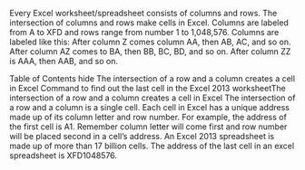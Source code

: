 Every Excel worksheet/spreadsheet consists of columns and rows. The intersection of columns and rows make cells in Excel. Columns are labeled from A to XFD and rows range from number 1 to 1,048,576. Columns are labeled like this: After column Z comes column AA, then AB, AC, and so on. After column AZ comes to BA, then BB, BC, BD, and so on. After column ZZ is AAA, then AAB, and so on.

Table of Contents  hide 
The intersection of a row and a column creates a cell in Excel
Command to find out the last cell in the Excel 2013 worksheetThe intersection of a row and a column creates a cell in Excel
The intersection of a row and a column is a single cell. Each cell in Excel has a unique address made up of its column letter and row number. For example, the address of the first cell is A1. Remember column letter will come first and row number will be placed second in a cell’s address. An Excel 2013 spreadsheet is made up of more than 17 billion cells. The address of the last cell in an excel spreadsheet is XFD1048576.
